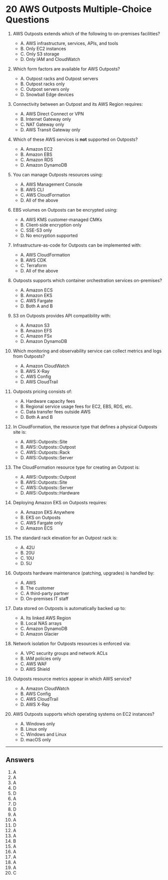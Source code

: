 # 20 AWS Outposts Multiple-Choice Questions

1. AWS Outposts extends which of the following to on-premises facilities?  
   - A. AWS infrastructure, services, APIs, and tools  
   - B. Only EC2 instances  
   - C. Only S3 storage  
   - D. Only IAM and CloudWatch  

2. Which form factors are available for AWS Outposts?  
   - A. Outpost racks and Outpost servers  
   - B. Outpost racks only  
   - C. Outpost servers only  
   - D. Snowball Edge devices  

3. Connectivity between an Outpost and its AWS Region requires:  
   - A. AWS Direct Connect or VPN  
   - B. Internet Gateway only  
   - C. NAT Gateway only  
   - D. AWS Transit Gateway only  

4. Which of these AWS services is **not** supported on Outposts?  
   - A. Amazon EC2  
   - B. Amazon EBS  
   - C. Amazon RDS  
   - D. Amazon DynamoDB  

5. You can manage Outposts resources using:  
   - A. AWS Management Console  
   - B. AWS CLI  
   - C. AWS CloudFormation  
   - D. All of the above  

6. EBS volumes on Outposts can be encrypted using:  
   - A. AWS KMS customer-managed CMKs  
   - B. Client-side encryption only  
   - C. SSE-S3 only  
   - D. No encryption supported  

7. Infrastructure-as-code for Outposts can be implemented with:  
   - A. AWS CloudFormation  
   - B. AWS CDK  
   - C. Terraform  
   - D. All of the above  

8. Outposts supports which container orchestration services on-premises?  
   - A. Amazon ECS  
   - B. Amazon EKS  
   - C. AWS Fargate  
   - D. Both A and B  

9. S3 on Outposts provides API compatibility with:  
   - A. Amazon S3  
   - B. Amazon EFS  
   - C. Amazon FSx  
   - D. Amazon DynamoDB  

10. Which monitoring and observability service can collect metrics and logs from Outposts?  
    - A. Amazon CloudWatch  
    - B. AWS X-Ray  
    - C. AWS Config  
    - D. AWS CloudTrail  

11. Outposts pricing consists of:  
    - A. Hardware capacity fees  
    - B. Regional service usage fees for EC2, EBS, RDS, etc.  
    - C. Data transfer fees outside AWS  
    - D. Both A and B  

12. In CloudFormation, the resource type that defines a physical Outposts site is:  
    - A. AWS::Outposts::Site  
    - B. AWS::Outposts::Outpost  
    - C. AWS::Outposts::Rack  
    - D. AWS::Outposts::Server  

13. The CloudFormation resource type for creating an Outpost is:  
    - A. AWS::Outposts::Outpost  
    - B. AWS::Outposts::Site  
    - C. AWS::Outposts::Server  
    - D. AWS::Outposts::Hardware  

14. Deploying Amazon EKS on Outposts requires:  
    - A. Amazon EKS Anywhere  
    - B. EKS on Outposts  
    - C. AWS Fargate only  
    - D. Amazon ECS  

15. The standard rack elevation for an Outpost rack is:  
    - A. 42U  
    - B. 20U  
    - C. 10U  
    - D. 5U  

16. Outposts hardware maintenance (patching, upgrades) is handled by:  
    - A. AWS  
    - B. The customer  
    - C. A third-party partner  
    - D. On-premises IT staff  

17. Data stored on Outposts is automatically backed up to:  
    - A. Its linked AWS Region  
    - B. Local NAS arrays  
    - C. Amazon DynamoDB  
    - D. Amazon Glacier  

18. Network isolation for Outposts resources is enforced via:  
    - A. VPC security groups and network ACLs  
    - B. IAM policies only  
    - C. AWS WAF  
    - D. AWS Shield  

19. Outposts resource metrics appear in which AWS service?  
    - A. Amazon CloudWatch  
    - B. AWS Config  
    - C. AWS CloudTrail  
    - D. AWS X-Ray  

20. AWS Outposts supports which operating systems on EC2 instances?  
    - A. Windows only  
    - B. Linux only  
    - C. Windows and Linux  
    - D. macOS only  

---

## Answers

1. A  
2. A  
3. A  
4. D  
5. D  
6. A  
7. D  
8. D  
9. A  
10. A  
11. D  
12. A  
13. A  
14. B  
15. A  
16. A  
17. A  
18. A  
19. A  
20. C  
